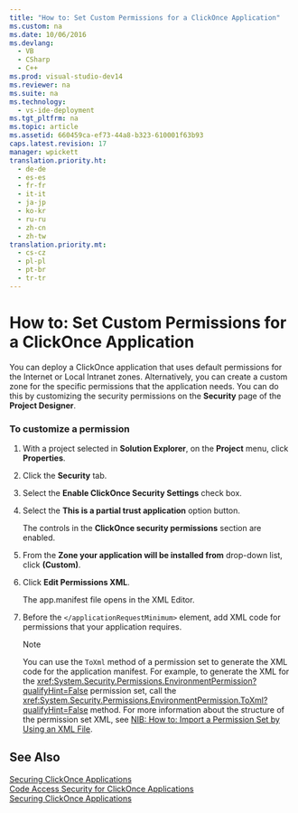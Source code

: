 ```yaml
---
title: "How to: Set Custom Permissions for a ClickOnce Application"
ms.custom: na
ms.date: 10/06/2016
ms.devlang: 
  - VB
  - CSharp
  - C++
ms.prod: visual-studio-dev14
ms.reviewer: na
ms.suite: na
ms.technology: 
  - vs-ide-deployment
ms.tgt_pltfrm: na
ms.topic: article
ms.assetid: 660459ca-ef73-44a8-b323-610001f63b93
caps.latest.revision: 17
manager: wpickett
translation.priority.ht: 
  - de-de
  - es-es
  - fr-fr
  - it-it
  - ja-jp
  - ko-kr
  - ru-ru
  - zh-cn
  - zh-tw
translation.priority.mt: 
  - cs-cz
  - pl-pl
  - pt-br
  - tr-tr
---
```

# How to: Set Custom Permissions for a ClickOnce Application
You can deploy a ClickOnce application that uses default permissions for the Internet or Local Intranet zones. Alternatively, you can create a custom zone for the specific permissions that the application needs. You can do this by customizing the security permissions on the **Security** page of the **Project Designer**.  
  
### To customize a permission  
  
1.  With a project selected in **Solution Explorer**, on the **Project** menu, click **Properties**.  
  
2.  Click the **Security** tab.  
  
3.  Select the **Enable ClickOnce Security Settings** check box.  
  
4.  Select the **This is a partial trust application** option button.  
  
     The controls in the **ClickOnce security permissions** section are enabled.  
  
5.  From the **Zone your application will be installed from** drop-down list, click **(Custom)**.  
  
6.  Click **Edit Permissions XML**.  
  
     The app.manifest file opens in the XML Editor.  
  
7.  Before the `</applicationRequestMinimum>` element, add XML code for permissions that your application requires.  
  
    > [!NOTE]
    >  You can use the `ToXml` method of a permission set to generate the XML code for the application manifest. For example, to generate the XML for the <xref:System.Security.Permissions.EnvironmentPermission?qualifyHint=False> permission set, call the <xref:System.Security.Permissions.EnvironmentPermission.ToXml?qualifyHint=False> method. For more information about the structure of the permission set XML, see [NIB: How to: Import a Permission Set by Using an XML File](assetId:///dea16b54-c108-408a-ac36-cdc05f746236).  
  
## See Also  
 [Securing ClickOnce Applications](../VS_IDE/Securing-ClickOnce-Applications.md)   
 [Code Access Security for ClickOnce Applications](../VS_IDE/Code-Access-Security-for-ClickOnce-Applications.md)   
 [Securing ClickOnce Applications](../VS_IDE/Securing-ClickOnce-Applications.md)
